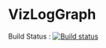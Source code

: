 VizLogGraph
===========

Build Status : [![Build status](https://ci.appveyor.com/api/projects/status/ldlr1fvq8kguevvk)](https://ci.appveyor.com/project/GAYAntoine/vizloggraph)
